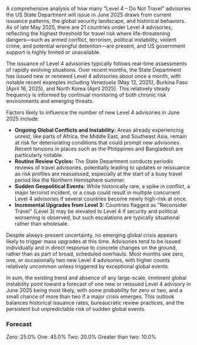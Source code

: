 A comprehensive analysis of how many "Level 4 – Do Not Travel" advisories the US State Department will issue in June 2025 draws from current issuance patterns, the global security landscape, and historical behaviors. As of late May 2025, there are 21 countries under Level 4 advisories, reflecting the highest threshold for travel risk where life-threatening dangers—such as armed conflict, terrorism, political instability, violent crime, and potential wrongful detention—are present, and US government support is highly limited or unavailable.

The issuance of Level 4 advisories typically follows real-time assessments of rapidly evolving situations. Over recent months, the State Department has issued new or renewed Level 4 advisories about once a month, with notable recent examples including Venezuela (May 12, 2025), Burkina Faso (April 16, 2025), and North Korea (April 2025). This relatively steady frequency is informed by continual monitoring of both chronic risk environments and emerging threats.

Factors likely to influence the number of new Level 4 advisories in June 2025 include:

- **Ongoing Global Conflicts and Instability:** Areas already experiencing unrest, like parts of Africa, the Middle East, and Southeast Asia, remain at risk for deteriorating conditions that could prompt new advisories. Recent tensions in places such as the Philippines and Bangladesh are particularly notable.
- **Routine Review Cycles:** The State Department conducts periodic reviews of travel advisories, potentially leading to updates or reissuance as risk profiles are reassessed, especially at the start of a busy travel period like the Northern Hemisphere summer.
- **Sudden Geopolitical Events:** While historically rare, a spike in conflict, a major terrorist incident, or a coup could result in multiple concurrent Level 4 advisories if several countries become newly high-risk at once.
- **Incremental Upgrades from Level 3:** Countries flagged as "Reconsider Travel" (Level 3) may be elevated to Level 4 if security and political worsening is observed, but such escalations are typically situational rather than wholesale.

Despite always-present uncertainty, no emerging global crisis appears likely to trigger mass upgrades at this time. Advisories tend to be issued individually and in direct response to concrete changes on the ground, rather than as part of broad, scheduled overhauls. Most months see zero, one, or occasionally two new Level 4 advisories, with higher counts relatively uncommon unless triggered by exceptional global events.

In sum, the existing trend and absence of any large-scale, imminent global instability point toward a forecast of one new or reissued Level 4 advisory in June 2025 being most likely, with some probability for zero or two, and a small chance of more than two if a major crisis emerges. This outlook balances historical issuance rates, bureaucratic review practices, and the persistent but unpredictable risk of sudden global events.

### Forecast

Zero: 25.0%
One: 45.0%
Two: 20.0%
Greater than two: 10.0%